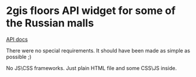 # 2gis floors API widget for some of the Russian malls

[API docs](https://api.2gis.ru/doc/floors/)

There were no special requirements. It should have been made as simple as possible ;)

No JS\CSS frameworks. Just plain HTML file and some CSS\JS inside. 